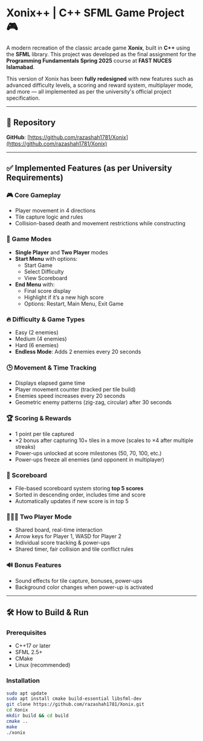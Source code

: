 # Xonix++ | C++ SFML Game Project 🎮

A modern recreation of the classic arcade game **Xonix**, built in **C++** using the **SFML** library. This project was developed as the final assignment for the **Programming Fundamentals Spring 2025** course at **FAST NUCES Islamabad**.

This version of Xonix has been **fully redesigned** with new features such as advanced difficulty levels, a scoring and reward system, multiplayer mode, and more — all implemented as per the university's official project specification.

---

## 📌 Repository

**GitHub**: [https://github.com/razashah1781/Xonix](https://github.com/razashah1781/Xonix)

---

## ✅ Implemented Features (as per University Requirements)

### 🎮 Core Gameplay
- Player movement in 4 directions
- Tile capture logic and rules
- Collision-based death and movement restrictions while constructing

### 🧩 Game Modes
- **Single Player** and **Two Player** modes
- **Start Menu** with options:
  - Start Game
  - Select Difficulty
  - View Scoreboard
- **End Menu** with:
  - Final score display
  - Highlight if it’s a new high score
  - Options: Restart, Main Menu, Exit Game

### 🔥 Difficulty & Game Types
- Easy (2 enemies)
- Medium (4 enemies)
- Hard (6 enemies)
- **Endless Mode**: Adds 2 enemies every 20 seconds

### 🕒 Movement & Time Tracking
- Displays elapsed game time
- Player movement counter (tracked per tile build)
- Enemies speed increases every 20 seconds
- Geometric enemy patterns (zig-zag, circular) after 30 seconds

### 🏆 Scoring & Rewards
- 1 point per tile captured
- ×2 bonus after capturing 10+ tiles in a move (scales to ×4 after multiple streaks)
- Power-ups unlocked at score milestones (50, 70, 100, etc.)
- Power-ups freeze all enemies (and opponent in multiplayer)

### 📄 Scoreboard
- File-based scoreboard system storing **top 5 scores**
- Sorted in descending order, includes time and score
- Automatically updates if new score is in top 5

### 🧑‍🤝‍🧑 Two Player Mode
- Shared board, real-time interaction
- Arrow keys for Player 1, WASD for Player 2
- Individual score tracking & power-ups
- Shared timer, fair collision and tile conflict rules

### 🔊 Bonus Features
- Sound effects for tile capture, bonuses, power-ups
- Background color changes when power-up is activated

---

## 🛠️ How to Build & Run

### Prerequisites
- C++17 or later
- SFML 2.5+
- CMake
- Linux (recommended)

### Installation

```bash
sudo apt update
sudo apt install cmake build-essential libsfml-dev
git clone https://github.com/razashah1781/Xonix.git
cd Xonix
mkdir build && cd build
cmake ..
make
./xonix